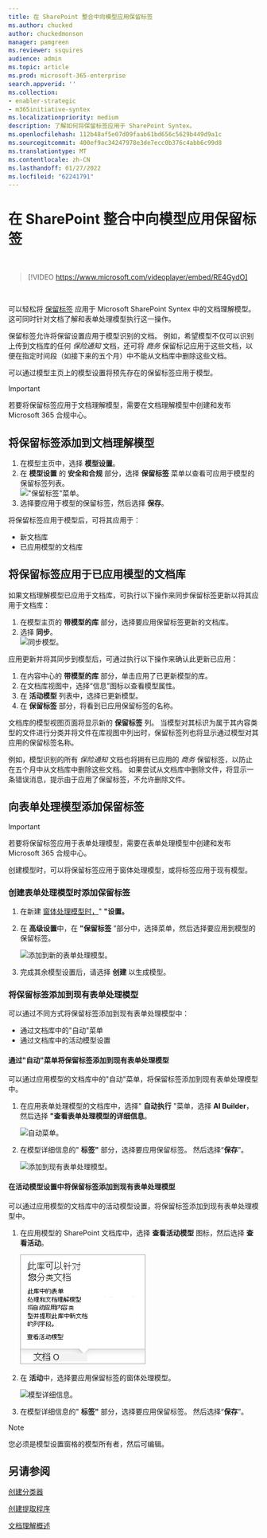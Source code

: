 ```yaml
---
title: 在 SharePoint 整合中向模型应用保留标签
ms.author: chucked
author: chuckedmonson
manager: pamgreen
ms.reviewer: ssquires
audience: admin
ms.topic: article
ms.prod: microsoft-365-enterprise
search.appverid: ''
ms.collection:
- enabler-strategic
- m365initiative-syntex
ms.localizationpriority: medium
description: 了解如何将保留标签应用于 SharePoint Syntex。
ms.openlocfilehash: 112b48af5e07d09faab61bd656c5629b449d9a1c
ms.sourcegitcommit: 400ef9ac34247978e3de7ecc0b376c4abb6c99d8
ms.translationtype: MT
ms.contentlocale: zh-CN
ms.lasthandoff: 01/27/2022
ms.locfileid: "62241791"
---
```

# <a name="apply-a-retention-label-to-a-model-in-sharepoint-syntex"></a>在 SharePoint 整合中向模型应用保留标签

</br>

> [!VIDEO https://www.microsoft.com/videoplayer/embed/RE4GydO]  

</br>


可以轻松将 [保留标签](../compliance/retention.md) 应用于 Microsoft SharePoint Syntex 中的文档理解模型。 这可同时针对文档了解和表单处理模型执行这一操作。

保留标签允许将保留设置应用于模型识别的文档。  例如，希望模型不仅可以识别上传到文档库的任何 *保险通知* 文档，还可将 *商务* 保留标记应用于这些文档，以便在指定时间段（如接下来的五个月）中不能从文档库中删除这些文档。

可以通过模型主页上的模型设置将预先存在的保留标签应用于模型。 

> [!Important]
> 若要将保留标签应用于文档理解模型，需要在文档理解模型中创建和发布Microsoft 365 合规中心。 [](../compliance/file-plan-manager.md#create-retention-labels) [](../compliance/create-apply-retention-labels.md#how-to-publish-retention-labels)

## <a name="to-add-a-retention-label-to-a-document-understanding-model"></a>将保留标签添加到文档理解模型

1. 在模型主页中，选择 **模型设置**。</br>
2. 在 **模型设置** 的 **安全和合规** 部分，选择 **保留标签** 菜单以查看可应用于模型的保留标签列表。</br>
 !["保留标签"菜单。](../media/content-understanding/retention-labels-menu.png)</br> 
3. 选择要应用于模型的保留标签，然后选择 **保存**。</br>

将保留标签应用于模型后，可将其应用于：
- 新文档库
- 已应用模型的文档库
 
## <a name="apply-the-retention-label-to-a-document-library-to-which-the-model-is-already-applied"></a>将保留标签应用于已应用模型的文档库

如果文档理解模型已应用于文档库，可执行以下操作来同步保留标签更新以将其应用于文档库：</br>

1. 在模型主页的 **带模型的库** 部分，选择要应用保留标签更新的文档库。 </br> 
2. 选择 **同步**。 </br>
 ![同步模型。](../media/content-understanding/sync-model.png)</br> 


应用更新并将其同步到模型后，可通过执行以下操作来确认此更新已应用：

1. 在内容中心的 **带模型的库** 部分，单击应用了已更新模型的库。 </br>
2. 在文档库视图中，选择“信息”图标以查看模型属性。</br>  
3. 在 **活动模型** 列表中，选择已更新模型。</br>
4. 在 **保留标签** 部分，将看到已应用保留标签的名称。</br>


文档库的模型视图页面将显示新的 **保留标签** 列。  当模型对其标识为属于其内容类型的文件进行分类并将文件在库视图中列出时，保留标签列也将显示通过模型对其应用的保留标签名称。


例如，模型识别的所有 *保险通知* 文档也将拥有已应用的 *商务* 保留标签，以防止在五个月中从文档库中删除这些文档。 如果尝试从文档库中删除文件，将显示一条错误消息，提示由于应用了保留标签，不允许删除文件。

## <a name="to-add-a-retention-label-to-a-form-processing-model"></a>向表单处理模型添加保留标签

> [!Important]
> 若要将保留标签应用于表单处理模型，需要在表单处理模型中创建和发布Microsoft 365 合规中心。 [](../compliance/file-plan-manager.md#create-retention-labels) [](../compliance/create-apply-retention-labels.md#how-to-publish-retention-labels)

创建模型时，可以将保留标签应用于窗体处理模型，或将标签应用于现有模型。

### <a name="to-add-a-retention-label-when-you-create-a-form-processing-model"></a>创建表单处理模型时添加保留标签

1. 在新建 [窗体处理模型时，](./create-a-form-processing-model.md)" <b>"设置。</b>
2. 在 <b>高级设置</b>中，在 <b>"保留标签</b> "部分中，选择菜单，然后选择要应用到模型的保留标签。</b>

 
     ![添加到新的表单处理模型。](../media/content-understanding/retention-label-forms.png)</br>

3.  完成其余模型设置后，请选择 <b>创建</b> 以生成模型。

### <a name="to-add-a-retention-label-to-an-existing-form-processing-model"></a>将保留标签添加到现有表单处理模型

可以通过不同方式将保留标签添加到现有表单处理模型中：
- 通过文档库中的"自动"菜单
- 通过文档库中的活动模型设置 


#### <a name="to-add-a-retention-label-to-an-existing-form-processing-model-through-the-automate-menu"></a>通过"自动"菜单将保留标签添加到现有表单处理模型

可以通过应用模型的文档库中的"自动"菜单，将保留标签添加到现有表单处理模型中。


1. 在应用表单处理模型的文档库中，选择" <b>自动执行</b> "菜单，选择 <b>AI Builder</b>，然后选择 <b>"查看表单处理模型的详细信息</b>。

   ![自动菜单。](../media/content-understanding/automate-menu.png)</br>

2. 在模型详细信息的" <b>标签"</b> 部分，选择要应用保留标签。  然后选择“<b>保存</b>”。

     ![添加到现有表单处理模型。](../media/content-understanding/retention-label-model-details.png)</br> 

#### <a name="to-add-a-retention-label-to-an-existing-form-processing-model-in-the-active-model-settings"></a>在活动模型设置中将保留标签添加到现有表单处理模型

可以通过应用模型的文档库中的活动模型设置，将保留标签添加到现有表单处理模型中。

1. 在应用模型的 SharePoint 文档库中，选择 <b>查看活动模型</b> 图标，然后选择 <b>查看活动</b>。</b>

   ![查看活动模型。](../media/content-understanding/info-du.png)</br> 

2. 在 <b>活动</b>中，选择要应用保留标签的窗体处理模型。

     ![模型详细信息。](../media/content-understanding/retention-label-model-details.png)</br> 


3. 在模型详细信息的" <b>标签"</b> 部分，选择要应用保留标签。  然后选择“<b>保存</b>”。

> [!NOTE]
> 您必须是模型设置窗格的模型所有者，然后可编辑。 


## <a name="see-also"></a>另请参阅
[创建分类器](create-a-classifier.md)

[创建提取程序](create-an-extractor.md)

[文档理解概述](document-understanding-overview.md)
